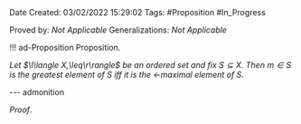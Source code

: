 <br />
<br />

Date Created: 03/02/2022 15:29:02
Tags: #Proposition #In_Progress

Proved by: _Not Applicable_
Generalizations: _Not Applicable_

!!! ad-Proposition Proposition.

_Let $\l\langle X,\leq\r\rangle$ be an ordered set and fix $S\subseteq X$. Then $m\in S$ is the greatest element of $S$ iff it is the $<$-maximal element of $S$._

--- admonition

_Proof_. 
